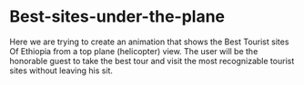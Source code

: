 # Best-sites-under-the-plane

Here we are trying to create an animation that shows the Best Tourist sites Of Ethiopia from a top plane (helicopter) view. The user will be the honorable guest to take the best tour and visit the most recognizable tourist sites without leaving his sit.
